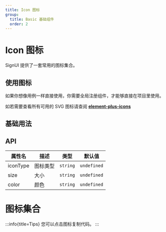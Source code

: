 ```yaml
---
title: Icon 图标
group:
  title: Basic 基础组件
  order: 2
---
```


# Icon 图标

SignUI 提供了一套常用的图标集合。

## 使用图标

如果你想像用例一样直接使用，你需要全局注册组件，才能够直接在项目里使用。

如若需要查看所有可用的 SVG 图标请查阅 [**element-plus-icons**](https://github.com/element-plus/element-plus-icons)

## 基础用法

<code src="./demos/basic/icon/demo1.tsx"></code>

## API

| 属性名   | 描述     | 类型                               | 默认值      |
| -------- | -------- | ---------------------------------- | ----------- |
| iconType | 图标类型 | `string`                           | `undefined` |
| size     | 大小     | `string`                           | `undefined` |
| color    | 颜色     | `string` | `undefined` |

# 图标集合

:::info{title=Tips}
您可以点击图标复制代码。
:::

<code src="./demos/basic/icon/demoAllIcon.tsx"></code>
